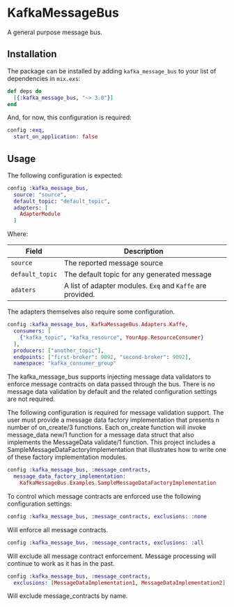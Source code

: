 # KafkaMessageBus

A general purpose message bus.

## Installation

The package can be installed by adding `kafka_message_bus` to your list of dependencies in `mix.exs`:

```elixir
def deps do
  [{:kafka_message_bus, "~> 3.0"}]
end
```

And, for now, this configuration is required:

```elixir
config :exq,
  start_on_application: false
```

## Usage

The following configuration is expected:

```elixir
config :kafka_message_bus,
  source: "source",
  default_topic: "default_topic",
  adapters: [
    AdapterModule
  ]
```

Where:

|Field          |Description                                               |
|---------------|----------------------------------------------------------|
|`source`       |The reported message source                               |
|`default_topic`|The default topic for any generated message               |
|`adaters`      |A list of adapter modules. `Exq` and `Kaffe` are provided.|

The adapters themselves also require some configuration.

```elixir
config :kafka_message_bus, KafkaMessageBus.Adapters.Kaffe,
  consumers: [
    {"kafka_topic", "kafka_resource", YourApp.ResourceConsumer}
  ],
  producers: ["another_topic"],
  endpoints: ["first-broker": 9092, "second-broker": 9092],
  namespace: "kafka_consumer_group"
```

The kafka_message_bus supports injecting message data validators to enforce 
message contracts on data passed through the bus. There is no message data 
validation by default and the related configuration settings are not required.

The following configuration is required for message validation support. The
user must provide a message data factory implementation that presents n number
of on_create/3 functions. Each on_create function will invoke message_data 
new/1 function for a message data struct that also implements the MessageData
validate/1 function. This project includes a SampleMessageDataFactoryImplementation
that illustrates how to write one of these factory implementation modules.

```elixir
config :kafka_message_bus, :message_contracts,
  message_data_factory_implementation:
    KafkaMessageBus.Examples.SampleMessageDataFactoryImplementation
```

To control which message contracts are enforced use the following 
configuration settings:

```elixir
config :kafka_message_bus, :message_contracts, exclusions: :none
```
Will enforce all message contracts.

```elixir
config :kafka_message_bus, :message_contracts, exclusions: :all
```
Will exclude all message contract enforcement. Message processing 
will continue to work as it has in the past. 

```elixir
config :kafka_message_bus, :message_contracts, 
  exclusions: [MessageDataImplementation1, MessageDataImplementation2]
```
Will exclude message_contracts by name.

